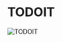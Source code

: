 # TODOIT

![TODOIT](https://user-images.githubusercontent.com/77150556/228164783-c8d155e0-62c1-438e-9610-8fe2ae0f8452.gif)
